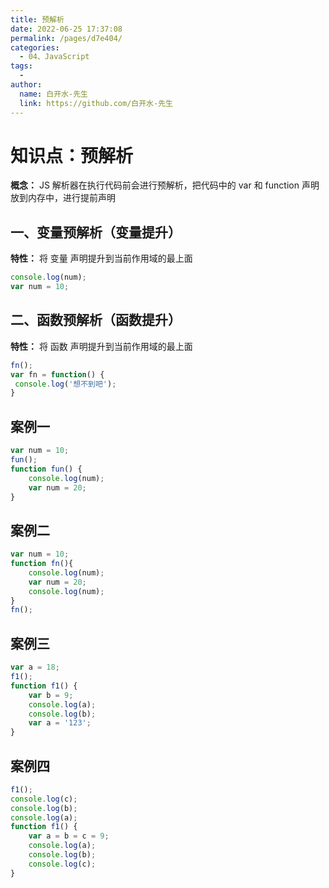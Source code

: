 ```yaml
---
title: 预解析
date: 2022-06-25 17:37:08
permalink: /pages/d7e404/
categories:
  - 04、JavaScript
tags:
  - 
author: 
  name: 白开水-先生
  link: https://github.com/白开水-先生
---
```

# 知识点：预解析

**概念：** JS 解析器在执行代码前会进行预解析，把代码中的 var 和 function 声明放到内存中，进行提前声明

## 一、变量预解析（变量提升）

**特性：** 将 变量 声明提升到当前作用域的最上面

```js
console.log(num);
var num = 10;
```

## 二、函数预解析（函数提升）

**特性：** 将 函数 声明提升到当前作用域的最上面

```js
fn();
var fn = function() {
 console.log('想不到吧');
}
```

## 案例一
```js
var num = 10;
fun();
function fun() {
    console.log(num);
    var num = 20;
}
```

## 案例二
```js
var num = 10;
function fn(){
    console.log(num);
    var num = 20;
    console.log(num);
} 
fn();
```

## 案例三
```js
var a = 18;
f1();
function f1() {
    var b = 9;
    console.log(a);
    console.log(b);
    var a = '123';
}
```

## 案例四
```js
f1();
console.log(c);
console.log(b);
console.log(a);
function f1() {
    var a = b = c = 9;
    console.log(a);
    console.log(b);
    console.log(c);
}
```